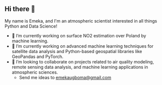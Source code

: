## Hi there 👋

My name is Emeka, and I'm an atmospheric scientist interested in all things Python and Data Science! 

- 🔭 I’m currently working on surface NO2 estimation over Poland by machine learning.
- 🌱 I’m currently working on advanced machine learning techniques for satellite data analysis and Python-based geospatial libraries like GeoPandas and PyTorch.
- 👯 I’m looking to collaborate on projects related to air quality modeling, remote sensing data analysis, and machine learning applications in atmospheric sciences.
  - Send me ideas to emekaugboma@gmail.com


<!--
**Mekusgood/mekusgood** is a ✨ _special_ ✨ repository because its `README.md` (this file) appears on your GitHub profile.

Here are some ideas to get you started:

- 🔭 I’m currently working on ...
- 🌱 I’m currently learning ...
- 👯 I’m looking to collaborate on ...
- 🤔 I’m looking for help with ...
- 💬 Ask me about ...
- 📫 How to reach me: ...
- 😄 Pronouns: ...
- ⚡ Fun fact: ...
-->
